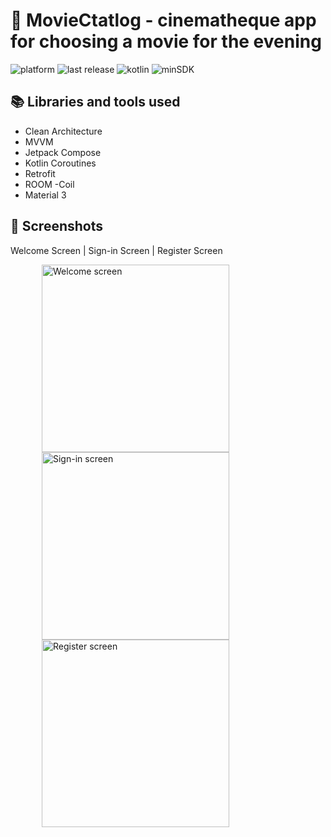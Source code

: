 # 🎥 MovieCtatlog - cinematheque app for choosing a movie for the evening

![platform](https://img.shields.io/badge/platform-Android-brightgreen)
![last release](https://img.shields.io/badge/last%20release-v0.0.1-orange)
![kotlin](https://img.shields.io/badge/kotlin-v2.0.0-purple)
![minSDK](https://img.shields.io/badge/minSDK-26-red)

## 📚 Libraries and tools used
- Clean Architecture
- MVVM
- Jetpack Compose
- Kotlin Coroutines
- Retrofit
- ROOM
-Coil
- Material 3

## 📱 Screenshots 
 Welcome Screen | Sign-in Screen | Register Screen
<p>
    <img src="https://github.com/user-attachments/assets/2ed1f71e-0d59-4399-b62e-7845604ea66f" alt="Welcome screen" width="300" style="margin: 0 50px;" />
    <img src="https://github.com/user-attachments/assets/714c8716-b1d2-4df8-ab91-2948e68d2e41" alt="Sign-in screen" width="300" style="margin: 0 50px;" />
    <img src="https://github.com/user-attachments/assets/65599e92-db54-4e91-ae08-d3c48f0ebdd5" alt="Register screen" width="300" style="margin: 0 50px;" />
</p>


